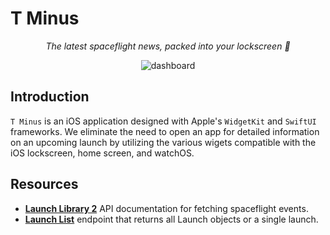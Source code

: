 # T Minus

<p align="center">
  <i align="center">The latest spaceflight news, packed into your lockscreen 🚀</i>
</p>

<p align="center">
    <img src="https://img.shields.io/github/last-commit/dylanhawley/LaunchFeed/main" alt="dashboard"/>
</p>

## Introduction

`T Minus` is an iOS application designed with Apple's `WidgetKit` and `SwiftUI` frameworks. We eliminate the need to open an app for detailed information on an upcoming launch by utilizing the various wigets compatible with the iOS lockscreen, home screen, and watchOS.

## Resources

- [**Launch Library 2**](https://ll.thespacedevs.com/docs/) API documentation for fetching spaceflight events.
- [**Launch List**](https://ll.thespacedevs.com/2.2.0/launch/) endpoint that returns all Launch objects or a single launch.

